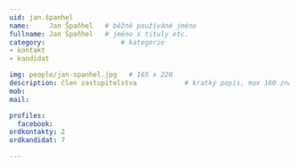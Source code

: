 ```yaml
---
uid: jan.španhel
name:     Jan Špaňhel  	# běžně používáné jméno
fullname: Jan Špaňhel  	# jméno s tituly etc.
category:                   # kategorie
- kontakt
- kandidat

img: people/jan-spanhel.jpg   # 165 x 220
description: člen zastupitelstva          	# kratký popis, max 160 znaků
mob:			  
mail:

profiles:
  facebook:
ordkontakty: 2
ordkandidat: 7

---
```

